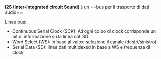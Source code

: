 **I2S (Inter-Integrated circuit Sound)** è un ==bus per il trasporto di dati audio==.  

Linee bus:
* Continuous Serial Clock (SCK): Ad ogni colpo di clock corrisponde un bit di informazione su la linea dati SD
* Word Select (WS): in base al valore selezione il canale (destri/sinistro)
* Serial Data (SD): linea dati multiplexed in base a WS e frequenza di clock